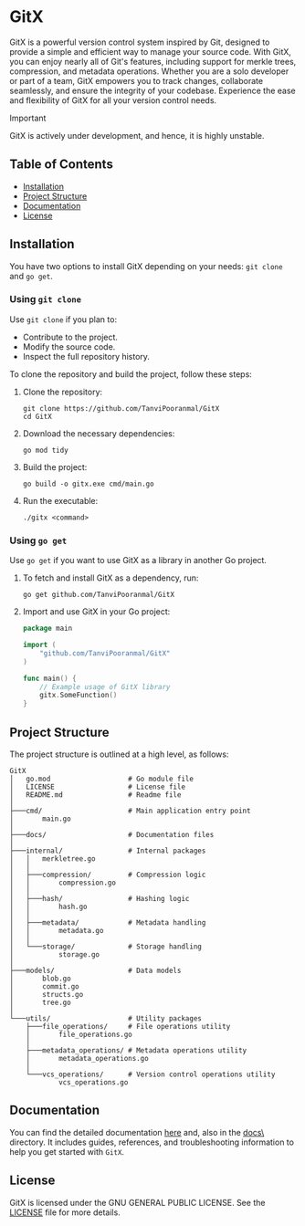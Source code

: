 # GitX

GitX is a powerful version control system inspired by Git, designed to provide a simple and efficient way to manage your source code. With GitX, you can enjoy nearly all of Git's features, including support for merkle trees, compression, and metadata operations. Whether you are a solo developer or part of a team, GitX empowers you to track changes, collaborate seamlessly, and ensure the integrity of your codebase. Experience the ease and flexibility of GitX for all your version control needs.

> [!IMPORTANT]
> GitX is actively under development, and hence, it is highly unstable.

## Table of Contents

- [Installation](#installation)
- [Project Structure](#project-structure)
- [Documentation](#documentation)
- [License](#license)

## Installation

You have two options to install GitX depending on your needs: `git clone` and `go get`.

### Using `git clone`

Use `git clone` if you plan to:
- Contribute to the project.
- Modify the source code.
- Inspect the full repository history.

To clone the repository and build the project, follow these steps:

1. Clone the repository:
   ```
   git clone https://github.com/TanviPooranmal/GitX
   cd GitX
   ```
2. Download the necessary dependencies:
    ```
    go mod tidy
    ```
3. Build the project:
    ```
    go build -o gitx.exe cmd/main.go
    ```
4. Run the executable:
    ```
    ./gitx <command>
    ```

### Using `go get`

Use `go get` if you want to use GitX as a library in another Go project.

1. To fetch and install GitX as a dependency, run:

    ```
    go get github.com/TanviPooranmal/GitX
    ```
2. Import and use GitX in your Go project:
    ```go
    package main

    import (
        "github.com/TanviPooranmal/GitX"
    )

    func main() {
        // Example usage of GitX library
        gitx.SomeFunction()
    }
    ```

## Project Structure

The project structure is outlined at a high level, as follows:

```
GitX
│   go.mod                   # Go module file
│   LICENSE                  # License file
│   README.md                # Readme file
│
├───cmd/                     # Main application entry point
│       main.go
│
├───docs/                    # Documentation files
│          
├───internal/                # Internal packages
│   │   merkletree.go
│   │
│   ├───compression/         # Compression logic
│   │       compression.go
│   │
│   ├───hash/                # Hashing logic
│   │       hash.go
│   │
│   ├───metadata/            # Metadata handling
│   │       metadata.go
│   │
│   └───storage/             # Storage handling
│           storage.go
│
├───models/                  # Data models
│       blob.go
│       commit.go
│       structs.go
│       tree.go
│
└───utils/                   # Utility packages
    ├───file_operations/     # File operations utility
    │       file_operations.go
    │
    ├───metadata_operations/ # Metadata operations utility
    │       metadata_operations.go
    │
    └───vcs_operations/      # Version control operations utility
            vcs_operations.go
```

## Documentation

You can find the detailed documentation [here](https://tanvipooranmal.github.io/GitX/) and, also in the [docs\ ](https://github.com/TanviPooranmal/GitX/tree/main/docs) directory. It includes guides, references, and troubleshooting information to help you get started with `GitX`.

## License

GitX is licensed under the GNU GENERAL PUBLIC LICENSE. See the [LICENSE](LICENSE.MD) file for more details.
